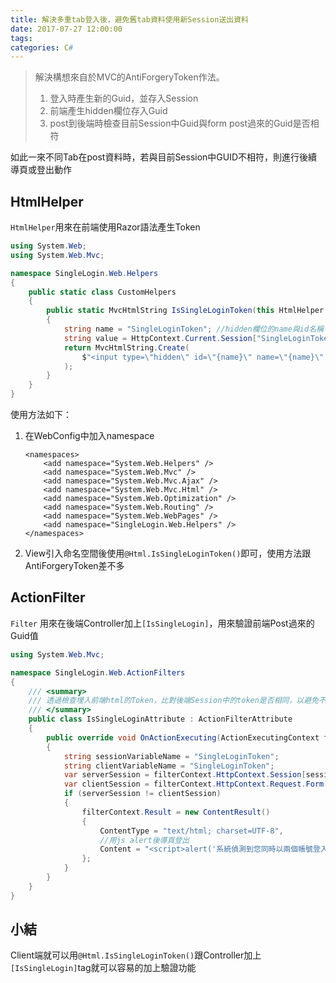 ```yaml
---
title: 解決多重tab登入後，避免舊tab資料使用新Session送出資料
date: 2017-07-27 12:00:00
tags:
categories: C#
---
```


> 解決構想來自於MVC的AntiForgeryToken作法。
> 1. 登入時產生新的Guid，並存入Session
> 2. 前端產生hidden欄位存入Guid
> 3. post到後端時檢查目前Session中Guid與form post過來的Guid是否相符

如此一來不同Tab在post資料時，若與目前Session中GUID不相符，則進行後續導頁或登出動作

## HtmlHelper
`HtmlHelper`用來在前端使用Razor語法產生Token

```cs
using System.Web;
using System.Web.Mvc;

namespace SingleLogin.Web.Helpers
{
    public static class CustomHelpers
    {
        public static MvcHtmlString IsSingleLoginToken(this HtmlHelper helper)
        {
            string name = "SingleLoginToken"; //hidden欄位的name與id名稱
            string value = HttpContext.Current.Session["SingleLoginToken"].ToString(); //hidden的value
            return MvcHtmlString.Create(
                $"<input type=\"hidden\" id=\"{name}\" name=\"{name}\" value=\"{value}\">"
            );
        }
    }
}
```

使用方法如下：
1. 在WebConfig中加入namespace
    ```
    <namespaces>
        <add namespace="System.Web.Helpers" />
        <add namespace="System.Web.Mvc" />
        <add namespace="System.Web.Mvc.Ajax" />
        <add namespace="System.Web.Mvc.Html" />
        <add namespace="System.Web.Optimization" />
        <add namespace="System.Web.Routing" />
        <add namespace="System.Web.WebPages" />
        <add namespace="SingleLogin.Web.Helpers" />
    </namespaces>
    ```
2. View引入命名空間後使用`@Html.IsSingleLoginToken()`即可，使用方法跟AntiForgeryToken差不多

## ActionFilter
`Filter` 用來在後端Controller加上`[IsSingleLogin]`，用來驗證前端Post過來的Guid值
```cs
using System.Web.Mvc;

namespace SingleLogin.Web.ActionFilters
{
    /// <summary>
    /// 透過檢查埋入前端html的Token，比對後端Session中的token是否相同，以避免不同身分操作錯誤資料
    /// </summary>
    public class IsSingleLoginAttribute : ActionFilterAttribute
    {
        public override void OnActionExecuting(ActionExecutingContext filterContext)
        {
            string sessionVariableName = "SingleLoginToken";
            string clientVariableName = "SingleLoginToken";
            var serverSession = filterContext.HttpContext.Session[sessionVariableName].ToString();
            var clientSession = filterContext.HttpContext.Request.Form[clientVariableName].ToString();
            if (serverSession != clientSession)
            {
                filterContext.Result = new ContentResult()
                {
                    ContentType = "text/html; charset=UTF-8",
                    //用js alert後導頁登出
                    Content = "<script>alert('系統偵測到您同時以兩個帳號登入同一個瀏覽器');window.location.href = '/Member/Logout';</script>"
                };
            }
        }
    }
}
```

## 小結
Client端就可以用`@Html.IsSingleLoginToken()`跟Controller加上 `[IsSingleLogin]`tag就可以容易的加上驗證功能